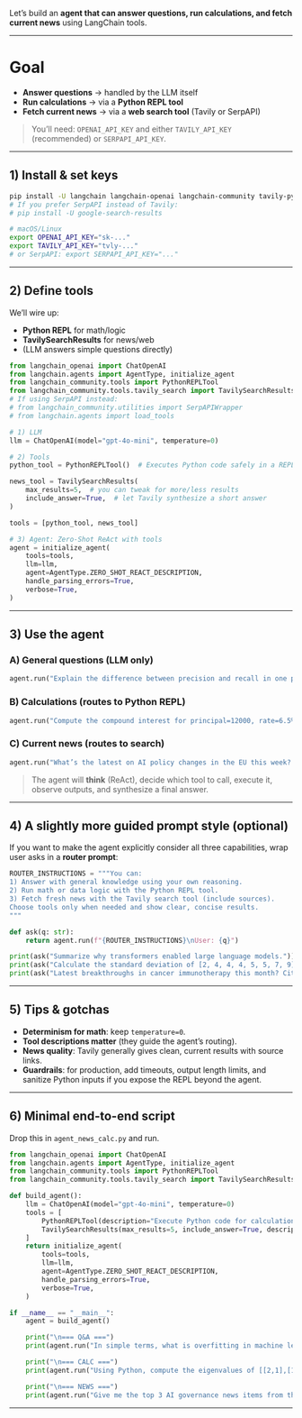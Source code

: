 Let’s build an **agent that can answer questions, run calculations, and fetch current news** using LangChain tools.

---

# Goal

* **Answer questions** → handled by the LLM itself
* **Run calculations** → via a **Python REPL tool**
* **Fetch current news** → via a **web search tool** (Tavily or SerpAPI)

> You’ll need: `OPENAI_API_KEY` and either `TAVILY_API_KEY` (recommended) or `SERPAPI_API_KEY`.

---

## 1) Install & set keys

```bash
pip install -U langchain langchain-openai langchain-community tavily-python
# If you prefer SerpAPI instead of Tavily:
# pip install -U google-search-results
```

```bash
# macOS/Linux
export OPENAI_API_KEY="sk-..."
export TAVILY_API_KEY="tvly-..."
# or SerpAPI: export SERPAPI_API_KEY="..."
```

---

## 2) Define tools

We’ll wire up:

* **Python REPL** for math/logic
* **TavilySearchResults** for news/web
* (LLM answers simple questions directly)

```python
from langchain_openai import ChatOpenAI
from langchain.agents import AgentType, initialize_agent
from langchain_community.tools import PythonREPLTool
from langchain_community.tools.tavily_search import TavilySearchResults
# If using SerpAPI instead:
# from langchain_community.utilities import SerpAPIWrapper
# from langchain.agents import load_tools

# 1) LLM
llm = ChatOpenAI(model="gpt-4o-mini", temperature=0)

# 2) Tools
python_tool = PythonREPLTool()  # Executes Python code safely in a REPL

news_tool = TavilySearchResults(
    max_results=5,  # you can tweak for more/less results
    include_answer=True,  # let Tavily synthesize a short answer
)

tools = [python_tool, news_tool]

# 3) Agent: Zero-Shot ReAct with tools
agent = initialize_agent(
    tools=tools,
    llm=llm,
    agent=AgentType.ZERO_SHOT_REACT_DESCRIPTION,
    handle_parsing_errors=True,
    verbose=True,
)
```

---

## 3) Use the agent

### A) General questions (LLM only)

```python
agent.run("Explain the difference between precision and recall in one paragraph.")
```

### B) Calculations (routes to Python REPL)

```python
agent.run("Compute the compound interest for principal=12000, rate=6.5% yearly, time=3 years, compounded monthly.")
```

### C) Current news (routes to search)

```python
agent.run("What’s the latest on AI policy changes in the EU this week? Give sources.")
```

> The agent will **think** (ReAct), decide which tool to call, execute it, observe outputs, and synthesize a final answer.

---

## 4) A slightly more guided prompt style (optional)

If you want to make the agent explicitly consider all three capabilities, wrap user asks in a **router prompt**:

```python
ROUTER_INSTRUCTIONS = """You can: 
1) Answer with general knowledge using your own reasoning.
2) Run math or data logic with the Python REPL tool.
3) Fetch fresh news with the Tavily search tool (include sources).
Choose tools only when needed and show clear, concise results.
"""

def ask(q: str):
    return agent.run(f"{ROUTER_INSTRUCTIONS}\nUser: {q}")

print(ask("Summarize why transformers enabled large language models."))
print(ask("Calculate the standard deviation of [2, 4, 4, 4, 5, 5, 7, 9]."))
print(ask("Latest breakthroughs in cancer immunotherapy this month? Cite sources."))
```

---

## 5) Tips & gotchas

* **Determinism for math**: keep `temperature=0`.
* **Tool descriptions matter** (they guide the agent’s routing).
* **News quality**: Tavily generally gives clean, current results with source links.
* **Guardrails**: for production, add timeouts, output length limits, and sanitize Python inputs if you expose the REPL beyond the agent.

---

## 6) Minimal end-to-end script

Drop this in `agent_news_calc.py` and run.

```python
from langchain_openai import ChatOpenAI
from langchain.agents import AgentType, initialize_agent
from langchain_community.tools import PythonREPLTool
from langchain_community.tools.tavily_search import TavilySearchResults

def build_agent():
    llm = ChatOpenAI(model="gpt-4o-mini", temperature=0)
    tools = [
        PythonREPLTool(description="Execute Python code for calculations or data processing."),
        TavilySearchResults(max_results=5, include_answer=True, description="Search the web and fetch recent news with citations."),
    ]
    return initialize_agent(
        tools=tools,
        llm=llm,
        agent=AgentType.ZERO_SHOT_REACT_DESCRIPTION,
        handle_parsing_errors=True,
        verbose=True,
    )

if __name__ == "__main__":
    agent = build_agent()

    print("\n=== Q&A ===")
    print(agent.run("In simple terms, what is overfitting in machine learning?"))

    print("\n=== CALC ===")
    print(agent.run("Using Python, compute the eigenvalues of [[2,1],[1,2]]."))

    print("\n=== NEWS ===")
    print(agent.run("Give me the top 3 AI governance news items from the last 7 days with links."))
```

---
